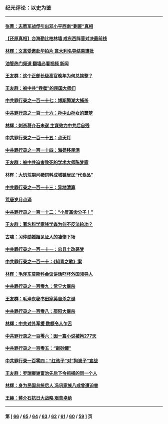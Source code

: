 ### 纪元评论：以史为鉴
---
#### [张菁：志愿军战俘引出邓小平西南“剿匪”真相](../../pages/nsc1028/n13950241.md?03170330) 
#### [【还原真相】台海勘比柏林墙 成东西阵营对决最前线](../../pages/nsc1028/n13948147.md?03170330) 
#### [林辉：文革受邀赴华拍片 意大利名导结果遭批](../../pages/nsc1028/n13945883.md?03170330) 
#### [油管热门频道 翻墙必看视频 新闻](ok?03170330)
#### [王友群：这个正部长级高官晚年为何总挨整？](../../pages/nsc1028/n13943816.md?03170330) 
#### [王友群：被中共“吞噬”的民国大师们](../../pages/nsc1028/n13942620.md?03170330) 
#### [中共罪行录之一百一十七：博斯腾湖大捕杀](../../pages/nsc1028/n13939864.md?03170330) 
#### [中共罪行录之一百一十六：孙中山孙女的噩梦](../../pages/nsc1028/n13937214.md?03170330) 
#### [林辉：刺杀蒋介石未遂 主谋效力中共后自残](../../pages/nsc1028/n13935457.md?03170330) 
#### [中共罪行录之一百一十五：点天灯](../../pages/nsc1028/n13935336.md?03170330) 
#### [中共罪行录之一百一十四：海晏移民泪](../../pages/nsc1028/n13934634.md?03170330) 
#### [王友群：被中共迫害致死的学术大师陈梦家](../../pages/nsc1028/n13932885.md?03170330) 
#### [林辉：大饥荒期间猪饲料成城镇居民“代食品”](../../pages/nsc1028/n13933558.md?03170330) 
#### [中共罪行录之一百一十三：异地清算](../../pages/nsc1028/n13930716.md?03170330) 
#### [荒唐岁月点滴](../../pages/nsc1028/n13931451.md?03170330) 
#### [中共罪行录之一百一十二：“小反革命分子！”](../../pages/nsc1028/n13926295.md?03170330) 
#### [王友群：著名科学家钱学森为何不反法轮功？](../../pages/nsc1028/n13923607.md?03170330) 
#### [古啸：习仲勋婚姻见证人的凄惨下场](../../pages/nsc1028/n13923826.md?03170330) 
#### [中共罪行录之一百一十一：忠县土改恶梦](../../pages/nsc1028/n13923119.md?03170330) 
#### [中共罪行录之一百一十：《知青之歌》案](../../pages/nsc1028/n13920732.md?03170330) 
#### [林辉：毛泽东莫斯科会议讲话吓坏外国领导人](../../pages/nsc1028/n13917931.md?03170330) 
#### [中共罪行录之一百零九：常宁大屠杀](../../pages/nsc1028/n13917366.md?03170330) 
#### [王友群：毛泽东秘书田家英自杀之谜](../../pages/nsc1028/n13916918.md?03170330) 
#### [中共罪行录之一百零八：邵阳大屠杀](../../pages/nsc1028/n13916622.md?03170330) 
#### [林辉：中共对外军援 数额令人乍舌](../../pages/nsc1028/n13914615.md?03170330) 
#### [中共罪行录之一百零六：因一篇小说被拘277天](../../pages/nsc1028/n13913548.md?03170330) 
#### [中共罪行录之一百零五：“敲砂罐”](../../pages/nsc1028/n13912910.md?03170330) 
#### [中共罪行录一百零四：“红孩子”对“狗崽子”宣战](../../pages/nsc1028/n13908811.md?03170330) 
#### [王友群：罗瑞卿谢富治先后下令抓捕的同一个人](../../pages/nsc1028/n13907857.md?03170330) 
#### [林辉：身为民国总统后人 冯巩家族八成曾遭迫害](../../pages/nsc1028/n13907756.md?03170330) 
#### [王赫：蒋介石抗日大战略 艰苦卓绝](../../pages/nsc1028/n13904249.md?03170330) 

---
#### 第 [ [66](./66.md?03170330) / [65](./65.md?03170330) / [64](./64.md?03170330) / [63](./63.md?03170330) / [62](./62.md?03170330) / [61](./61.md?03170330) / [60](./60.md?03170330) / [59](./59.md?03170330) ] 页
